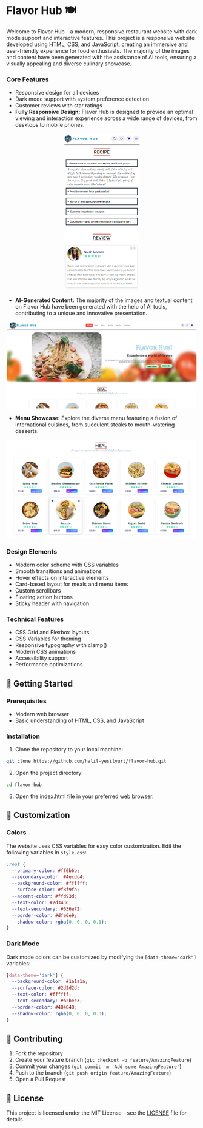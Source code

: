 # Flavor Hub 🍽️

Welcome to Flavor Hub - a modern, responsive restaurant website with dark mode support and interactive features. This project is a responsive website developed using HTML, CSS, and JavaScript, creating an immersive and user-friendly experience for food enthusiasts. The majority of the images and content have been generated with the assistance of AI tools, ensuring a visually appealing and diverse culinary showcase.

### Core Features

- Responsive design for all devices
- Dark mode support with system preference detection
- Customer reviews with star ratings
- **Fully Responsive Design:** Flavor Hub is designed to provide an optimal viewing and interaction experience across a wide range of devices, from desktops to mobile phones.

<p align="center">
    <img src="./img/screenshot-2.png" alt="add users" width="200"/>
</p>

- **AI-Generated Content:** The majority of the images and textual content on Flavor Hub have been generated with the help of AI tools, contributing to a unique and innovative presentation.

<p align="center">
    <img src="./img/screenshot-1.png" alt="add users" width="500"/>
</p>

- **Menu Showcase:** Explore the diverse menu featuring a fusion of international cuisines, from succulent steaks to mouth-watering desserts.

<p align="center">
    <img src="./img/screenshot-3.png" alt="add users" width="500"/>
</p>

### Design Elements

- Modern color scheme with CSS variables
- Smooth transitions and animations
- Hover effects on interactive elements
- Card-based layout for meals and menu items
- Custom scrollbars
- Floating action buttons
- Sticky header with navigation

### Technical Features

- CSS Grid and Flexbox layouts
- CSS Variables for theming
- Responsive typography with clamp()
- Modern CSS animations
- Accessibility support
- Performance optimizations

## 🚀 Getting Started

### Prerequisites

- Modern web browser
- Basic understanding of HTML, CSS, and JavaScript

### Installation

1. Clone the repository to your local machine:

```bash
git clone https://github.com/halil-yesilyurt/flavor-hub.git
```

2. Open the project directory:

```bash
cd flavor-hub
```

3. Open the index.html file in your preferred web browser.

## 🎨 Customization

### Colors

The website uses CSS variables for easy color customization. Edit the following variables in `style.css`:

```css
:root {
  --primary-color: #ff6b6b;
  --secondary-color: #4ecdc4;
  --background-color: #ffffff;
  --surface-color: #f8f9fa;
  --accent-color: #ffd93d;
  --text-color: #2d3436;
  --text-secondary: #636e72;
  --border-color: #dfe6e9;
  --shadow-color: rgba(0, 0, 0, 0.1);
}
```

### Dark Mode

Dark mode colors can be customized by modifying the `[data-theme="dark"]` variables:

```css
[data-theme='dark'] {
  --background-color: #1a1a1a;
  --surface-color: #2d2d2d;
  --text-color: #ffffff;
  --text-secondary: #b2bec3;
  --border-color: #404040;
  --shadow-color: rgba(0, 0, 0, 0.3);
}
```

## 🤝 Contributing

1. Fork the repository
2. Create your feature branch (`git checkout -b feature/AmazingFeature`)
3. Commit your changes (`git commit -m 'Add some AmazingFeature'`)
4. Push to the branch (`git push origin feature/AmazingFeature`)
5. Open a Pull Request

## 📝 License

This project is licensed under the MIT License - see the [LICENSE](LICENSE) file for details.
